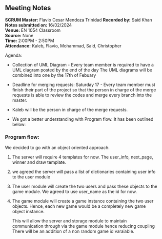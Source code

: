 ## Meeting Notes

**SCRUM Master:** Flavio Cesar Mendoza Trinidad
**Recorded by:**  Said Khan
**Notes submitted on:** 16/02/2024  
**Venue:** EN 1054 Classroom  
**Source:** None   
**Time:** 2:00PM - 2:50PM  
**Attendance:** Kaleb, Flavio, Mohammad, Said, Christopher

Agenda:

- Collection of UML Diagram - 
Every team member is required to have a UML diagram posted by the end of the day
The UML diagrams will be combined into one by the 17th of Febuary


- Deadline for merging requests: Saturday 17 - 
Every team member must finish their part of the project so that the person in charge of the merge requests
is able to review the codes and merge every branch into the master.


- Kaleb will be the person in charge of the merge requests.


- We got a better understanding with Program flow. It has been outlined below:

### Program flow:
We decided to go with an object oriented approach.

1) The server will require 4 templates for now. The user_info, next_page, winner and draw template. 
2) we agreed the server will pass a list of dictionaries containing user info to the user module
3) The user module will create the two users and pass these objects to the game module. We agreed to use user_name as the id for now.
4) The game module will create a game instance containing the two user objects. Hence, each new game would be a completely new game object instance.

    
   This will allow the server and storage module to maintain communication through via the game module hence reducing coupling  
    There will be an addition of a non random game id varaiable.
